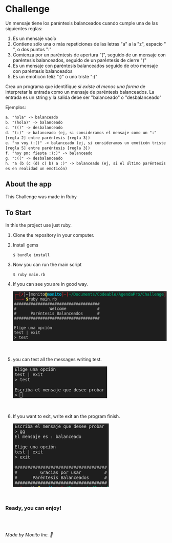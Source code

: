 # Challenge

Un mensaje tiene los paréntesis balanceados cuando cumple una de las siguientes reglas:
1. Es un mensaje vacío
2. Contiene sólo una o más repeticiones de las letras "a" a la "z", espacio " ", o dos puntos ":"
3. Comienza por un paréntesis de apertura "(", seguido de un mensaje con paréntesis balanceados, seguido de un paréntesis de cierre ")"
4. Es un mensaje con paréntesis balanceados seguido de otro mensaje con paréntesis balanceados
5. Es un emoticón feliz ":)" o uno triste ":("

Crea un programa que identifique *si existe al menos una forma* de interpretar la entrada como un mensaje de paréntesis balanceados. La entrada es un string y la salida debe ser "balanceado" o "desbalanceado"

Ejemplos:

    a. "hola" -> balanceado
    b. "(hola)" -> balanceado
    c. "(()" -> desbalanceado
    d. "(:)" -> balanceado (ej, si consideramos el mensaje como un ":" [regla 2] entre paréntesis [regla 3])
    e. "no voy (:()" -> balanceado (ej, si consideramos un emoticón triste [regla 5] entre paréntesis [regla 3])
    f. "hoy pm: fiesta :):)" -> balanceado
    g. ":((" -> desbalanceado
    h. "a (b (c (d) c) b) a :)" -> balanceado (ej, si el último paréntesis es en realidad un emoticón)

## About the app

This Challenge was made in Ruby

## To Start

In this the project use just ruby.

1. Clone the repository in your computer.

2. Install gems
    ```
    $ bundle install
    ```

3. Now you can run the main script

    ```bash
    $ ruby main.rb
    ```
4. If you can see you are in good way.

    <img src="./screen/init.png">
<br>

5. you can test all the messages writing test.

    <img src="./screen/test.png">
<br>

6. If you want to exit, write exit an the program finish.

    <img src="./screen/exit.png">
<br>


### Ready, you can enjoy!

<br/><br/>

*Made by Monito Inc. 🙊*
